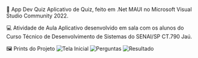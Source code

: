 📲 App Dev Quiz
Aplicativo de Quiz, feito em .Net MAUI no Microsoft Visual Studio Community 2022.

💻 Atividade de Aula
Aplicativo desenvolvido em sala com os alunos do Curso Técnico de Desenvolvimento de Sistemas do SENAI/SP CT.790 Jaú.

🖼️ Prints do Projeto
![Tela Inicial](https://github.com/ProfCristianoDePaula/AppDevQuiz/assets/126501933/e0fc1357-0e49-47aa-a144-3639030affaa)
![Perguntas](https://github.com/ProfCristianoDePaula/AppDevQuiz/assets/126501933/0aab849f-d2f4-428c-9666-acead2e30a80)
![Resultado](https://github.com/ProfCristianoDePaula/AppDevQuiz/assets/126501933/24a35e62-8005-404c-9573-3f69e9603dae)
